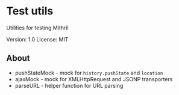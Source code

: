 # Test utils

Utilities for testing Mithril

Version: 1.0
License: MIT

## About

- pushStateMock - mock for `history.pushState` and `location`
- ajaxMock - mock for XMLHttpRequest and JSONP transporters
- parseURL - helper function for URL parsing